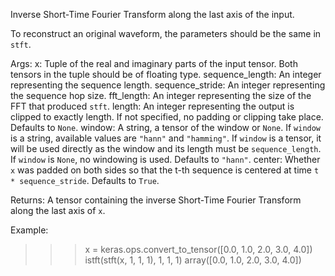 Inverse Short-Time Fourier Transform along the last axis of the input.

To reconstruct an original waveform, the parameters should be the same in
`stft`.

Args:
    x: Tuple of the real and imaginary parts of the input tensor. Both
        tensors in the tuple should be of floating type.
    sequence_length: An integer representing the sequence length.
    sequence_stride: An integer representing the sequence hop size.
    fft_length: An integer representing the size of the FFT that produced
        `stft`.
    length: An integer representing the output is clipped to exactly length.
        If not specified, no padding or clipping take place. Defaults to
        `None`.
    window: A string, a tensor of the window or `None`. If `window` is a
        string, available values are `"hann"` and `"hamming"`. If `window`
        is a tensor, it will be used directly as the window and its length
        must be `sequence_length`. If `window` is `None`, no windowing is
        used. Defaults to `"hann"`.
    center: Whether `x` was padded on both sides so that the t-th sequence
        is centered at time `t * sequence_stride`. Defaults to `True`.

Returns:
    A tensor containing the inverse Short-Time Fourier Transform along the
    last axis of `x`.

Example:

>>> x = keras.ops.convert_to_tensor([0.0, 1.0, 2.0, 3.0, 4.0])
>>> istft(stft(x, 1, 1, 1), 1, 1, 1)
array([0.0, 1.0, 2.0, 3.0, 4.0])
